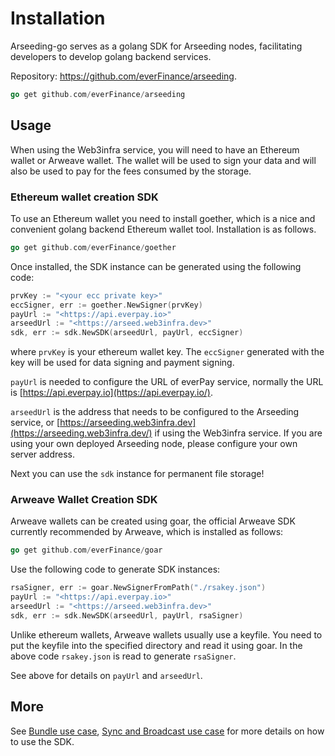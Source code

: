 # Installation

Arseeding-go serves as a golang SDK for Arseeding nodes, facilitating developers to develop golang backend services.

Repository: https://github.com/everFinance/arseeding.


```go
go get github.com/everFinance/arseeding
```

## Usage

When using the Web3infra service, you will need to have an Ethereum wallet or Arweave wallet. The wallet will be used to sign your data and will also be used to pay for the fees consumed by the storage.

### Ethereum wallet creation SDK

To use an Ethereum wallet you need to install goether, which is a nice and convenient golang backend Ethereum wallet tool. Installation is as follows.

```go
go get github.com/everFinance/goether
```

Once installed, the SDK instance can be generated using the following code:

```go
prvKey := "<your ecc private key>"
eccSigner, err := goether.NewSigner(prvKey)
payUrl := "<https://api.everpay.io>"
arseedUrl := "<https://arseed.web3infra.dev>"
sdk, err := sdk.NewSDK(arseedUrl, payUrl, eccSigner)
```

where `prvKey` is your ethereum wallet key. The `eccSigner` generated with the key will be used for data signing and payment signing.

`payUrl` is needed to configure the URL of everPay service, normally the URL is [https://api.everpay.io](https://api.everpay.io/).

`arseedUrl` is the address that needs to be configured to the Arseeding service, or [https://arseeding.web3infra.dev](https://arseeding.web3infra.dev/) if using the Web3infra service. If you are using your own deployed Arseeding node, please configure your own server address.

Next you can use the `sdk` instance for permanent file storage!

### Arweave Wallet Creation SDK

Arweave wallets can be created using goar, the official Arweave SDK currently recommended by Arweave, which is installed as follows:

```go
go get github.com/everFinance/goar
```

Use the following code to generate SDK instances:

```go
rsaSigner, err := goar.NewSignerFromPath("./rsakey.json")
payUrl := "<https://api.everpay.io>"
arseedUrl := "<https://arseed.web3infra.dev>"
sdk, err := sdk.NewSDK(arseedUrl, payUrl, rsaSigner)
```

Unlike ethereum wallets, Arweave wallets usually use a keyfile. You need to put the keyfile into the specified directory and read it using goar. In the above code `rsakey.json` is read to generate `rsaSigner`.

See above for details on `payUrl` and `arseedUrl`.

## More

See [Bundle use case](bundle.md), [Sync and Broadcast use case](sync_broadcast.md) for more details on how to use the SDK.